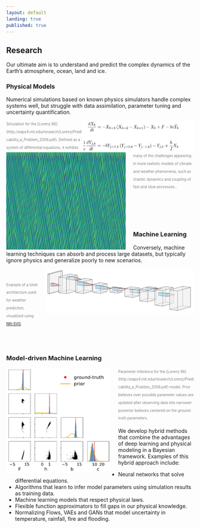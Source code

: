 ```yaml
---
layout: default
landing: true
published: true
---
```


## Research
Our ultimate aim is to understand and predict the complex dynamics of the Earth’s atmosphere, ocean, land and ice.

### Physical Models
Numerical simulations based on known physics simulators handle complex systems well, but struggle with data assimilation, parameter tuning and uncertainty quantification.

<img align="right" src="L96eqs.png" width="300" height="85" style="margin: 50px 0px 0p 0p"/> 
<img align="left" src="L96.png" width="320" height="260" style="margin: 0px 20px 0px 0px"/>
<span style="color:gray"><sub><sup>Simulation for the [Lorenz 96](http://eaps4.mit.edu/research/Lorenz/Predicability_a_Problem_2006.pdf). Defined as a system of differential equations, it exhibits many of the challenges appearing in more realistic models of climate and weather phenomena, such as chaotic dynamics and coupling of fast and slow processes..  </sup></sub></span>

<br/><br/><br/><br/>

### Machine Learning
Conversely, machine learning techniques can absorb and process large datasets, but typically ignore physics and generalize poorly to new scenarios.

<img align="right" src="Unet.png" width="400" height="120" style="margin: 0px 0px 0px 20px"/> <br/><br/> <span style="color:gray"><sub><sup>Example of a Unet architecture used for weather prediction, visualized using [NN-SVG](https://doi.org/10.21105/joss.00747).</sup></sub></span>

<br/><br/>

### Model-driven Machine Learning
<p>
<img align="left" src="lorenz96_twoLevel_fig_schneider_5ss.png" width="280" height="280" style="margin: 0px 20px 0px 0px"/>
 <span style="color:gray"><sub><sup>Parameter inference for the [Lorenz 96](http://eaps4.mit.edu/research/Lorenz/Predicability_a_Problem_2006.pdf) model. Prior believes over possible parameter values are updated after observing data into narrower posterior believes centered on the ground-truth parameters.  </sup></sub></span>
</p>

We develop hybrid methods that combine the advantages of deep learning and physical modeling in a Bayesian framework. Examples of this hybrid approach include:
* Neural networks that solve differential equations.
* Algorithms that learn to infer model parameters using simulation results as training data.
* Machine learning models that respect physical laws.
* Flexible function approximators to fill gaps in our physical knowledge.
* Normalizing Flows, VAEs and GANs that model uncertainty in temperature, rainfall, fire and flooding.
